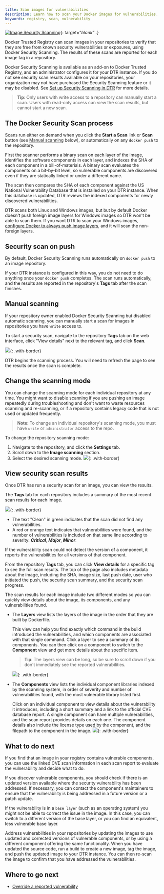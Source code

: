 ```yaml
---
title: Scan images for vulnerabilities
description: Learn how to scan your Docker images for vulnerabilities.
keywords: registry, scan, vulnerability
---
```


[![Image Security Scanning](../../images/scanning_video.png)](https://www.youtube.com/watch?v=121poCB0Nn8 "Images Security Scanning"){: target="_blank" ._}

Docker Trusted Registry can scan images in your repositories to verify that they
are free from known security vulnerabilities or exposures, using Docker Security
Scanning. The results of these scans are reported for each image tag in a repository.

Docker Security Scanning is available as an add-on to Docker Trusted Registry,
and an administrator configures it for your DTR instance. If you do not see
security scan results available on your repositories, your organization may not
have purchased the Security Scanning feature or it may be disabled. See [Set up
Security Scanning in DTR](../../admin/configure/set-up-vulnerability-scans.md) for more details.

> **Tip**: Only users with write access to a repository can manually start a
scan. Users with read-only access can view the scan results, but cannot start
a new scan.

## The Docker Security Scan process

Scans run either on demand when you click the **Start a Scan** link or
**Scan** button (see [Manual scanning](#manual-scanning) below), or automatically
on any `docker push` to the repository.

First the scanner performs a binary scan on each layer of the image, identifies
the software components in each layer, and indexes the SHA of each component in
a bill-of-materials. A binary scan evaluates the components on a bit-by-bit
level, so vulnerable components are discovered even if they are
statically linked or under a different name.

The scan then compares the SHA of each component against the US National
Vulnerability Database that is installed on your DTR instance. When
this database is updated, DTR reviews the indexed components for newly
discovered vulnerabilities.

DTR scans both Linux and Windows images, but but by default Docker doesn't push
foreign image layers for Windows images so DTR won't be able to scan them. If
you want DTR to scan your Windows images, [configure Docker to always push image
layers](pull-and-push-images.md), and it will scan the non-foreign layers.

## Security scan on push

By default, Docker Security Scanning runs automatically on `docker push` to an
image repository.

If your DTR instance is configured in this way, you do not need to do anything
once your `docker push` completes. The scan runs automatically, and the results
are reported in the repository's **Tags** tab after the scan finishes.

## Manual scanning

If your repository owner enabled Docker Security Scanning but disabled automatic
scanning, you can manually start a scan for images in repositories you
have `write` access to.

To start a security scan, navigate to the repository **Tags** tab on the web interface, click "View details" next to the relevant tag, and click **Scan**.

![](../../images/scan-images-for-vulns-1.png){: .with-border}

DTR begins the scanning process. You will need to refresh the page to see the
results once the scan is complete.

## Change the scanning mode

You can change the scanning mode for each individual repository at any time. You
might want to disable scanning if you are pushing an image repeatedly during
troubleshooting and don't want to waste resources scanning and re-scanning, or
if a repository contains legacy code that is not used or updated frequently.

> **Note**: To change an individual repository's scanning mode, you must have
`write` or `administrator` access to the repo.

To change the repository scanning mode:

1. Navigate to the repository, and click the **Settings** tab.
2. Scroll down to the **Image scanning** section.
3. Select the desired scanning mode.
![](../../images/scan-images-for-vulns-2.png){: .with-border}

## View security scan results

Once DTR has run a security scan for an image, you can view the results.

The **Tags** tab for each repository includes a summary of the most recent
scan results for each image.

![](../../images/scan-images-for-vulns-3.png){: .with-border}
- The text "Clean" in green indicates that the scan did not find
any vulnerabilities.
- A red or orange text indicates that vulnerabilities were found, and
the number of vulnerabilities is included on that same line according to severity: ***Critical***, ***Major***, ***Minor***.

If the vulnerability scan could not detect the version of a component, it reports
the vulnerabilities for all versions of that component.

From the repository **Tags** tab, you can click **View details** for a specific tag to see
the full scan results. The top of the page also includes metadata about the
image, including the SHA, image size, last push date, user who initiated the push,
the security scan summary, and the security scan progress.

The scan results for each image include two different modes so you can quickly
view details about the image, its components, and any vulnerabilities found.

- The **Layers** view lists the layers of the image in the order that they are built
by Dockerfile.

    This view can help you find exactly which command in the build introduced
    the vulnerabilities, and which components are associated with that single
    command. Click a layer to see a summary of its components. You can then
    click on a component to switch to the **Component** view and get more details
    about the specific item.

    > **Tip**: The layers view can be long, so be sure
    to scroll down if you don't immediately see the reported vulnerabilities.

   ![](../../images/scan-images-for-vulns-4.png){: .with-border}

- The **Components** view lists the individual component libraries indexed by
the scanning system, in order of severity and number of vulnerabilities found, with the most vulnerable library listed first.

    Click on an individual component to view details about the vulnerability it
    introduces, including a short summary and a link to the official CVE
    database report. A single component can have multiple vulnerabilities, and
    the scan report provides details on each one. The component details also
    include the license type used by the component, and the filepath to the
    component in the image.
![](../../images/scan-images-for-vulns-5.png){: .with-border}

## What to do next

If you find that an image in your registry contains vulnerable components, you
can use the linked CVE scan information in each scan report to evaluate the
vulnerability and decide what to do.

If you discover vulnerable components, you should check if there is an updated
version available where the security vulnerability has been addressed. If
necessary, you can contact the component's maintainers to ensure that the
vulnerability is being addressed in a future version or a patch update.

If the vulnerability is in a `base layer` (such as an operating system) you
might not be able to correct the issue in the image. In this case, you can
switch to a different version of the base layer, or you can find an
equivalent, less vulnerable base layer.

Address vulnerabilities in your repositories by updating the images to use
updated and corrected versions of vulnerable components, or by using a different
component offering the same functionality. When you have updated the source
code, run a build to create a new image, tag the image, and push the updated
image to your DTR instance. You can then re-scan the image to confirm that you
have addressed the vulnerabilities.

## Where to go next

* [Override a reported vulnerability](override-a-vulnerability.md)
